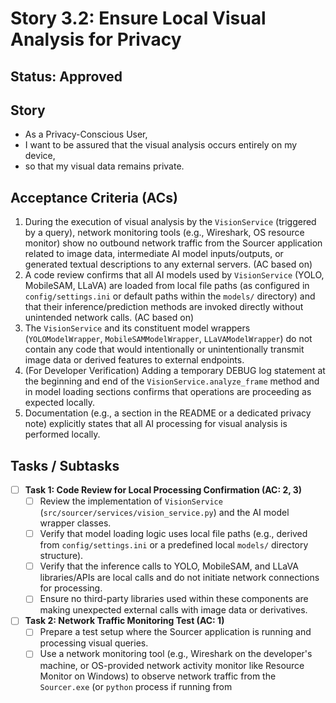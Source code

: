 # Story 3.2: Ensure Local Visual Analysis for Privacy

## Status: Approved

## Story

-   As a Privacy-Conscious User,
-   I want to be assured that the visual analysis occurs entirely on my device,
-   so that my visual data remains private.

## Acceptance Criteria (ACs)

1.  During the execution of visual analysis by the `VisionService` (triggered by a query), network monitoring tools (e.g., Wireshark, OS resource monitor) show no outbound network traffic from the Sourcer application related to image data, intermediate AI model inputs/outputs, or generated textual descriptions to any external servers. (AC based on)
2.  A code review confirms that all AI models used by `VisionService` (YOLO, MobileSAM, LLaVA) are loaded from local file paths (as configured in `config/settings.ini` or default paths within the `models/` directory) and that their inference/prediction methods are invoked directly without unintended network calls. (AC based on)
3.  The `VisionService` and its constituent model wrappers (`YOLOModelWrapper`, `MobileSAMModelWrapper`, `LLaVAModelWrapper`) do not contain any code that would intentionally or unintentionally transmit image data or derived features to external endpoints.
4.  (For Developer Verification) Adding a temporary DEBUG log statement at the beginning and end of the `VisionService.analyze_frame` method and in model loading sections confirms that operations are proceeding as expected locally.
5.  Documentation (e.g., a section in the README or a dedicated privacy note) explicitly states that all AI processing for visual analysis is performed locally.

## Tasks / Subtasks

-   [ ] **Task 1: Code Review for Local Processing Confirmation (AC: 2, 3)**
    -   [ ] Review the implementation of `VisionService` (`src/sourcer/services/vision_service.py`) and the AI model wrapper classes.
    -   [ ] Verify that model loading logic uses local file paths (e.g., derived from `config/settings.ini` or a predefined local `models/` directory structure).
    -   [ ] Verify that the inference calls to YOLO, MobileSAM, and LLaVA libraries/APIs are local calls and do not initiate network connections for processing.
    -   [ ] Ensure no third-party libraries used within these components are making unexpected external calls with image data or derivatives.
-   [ ] **Task 2: Network Traffic Monitoring Test (AC: 1)**
    -   [ ] Prepare a test setup where the Sourcer application is running and processing visual queries.
    -   [ ] Use a network monitoring tool (e.g., Wireshark on the developer's machine, or OS-provided network activity monitor like Resource Monitor on Windows) to observe network traffic from the `Sourcer.exe` (or `python` process if running from